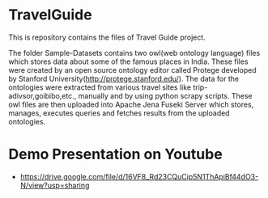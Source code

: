 # TravelGuide
This is repository contains the files of Travel Guide project.

The folder Sample-Datasets contains two owl(web ontology language) files which stores data about some of the famous places in India. These files were created by an open source ontology editor called Protege developed by Stanford University(http://protege.stanford.edu/). The data for the ontologies were extracted from various travel sites like trip-adivsor,goibibo,etc., manually and by using python scrapy scripts. These owl files are then uploaded into Apache Jena Fuseki Server which stores, manages, executes queries and fetches results from the uploaded ontologies.

# Demo Presentation on Youtube

- https://drive.google.com/file/d/16VF8_Rd23CQuCip5N1ThApiBf44dO3-N/view?usp=sharing

